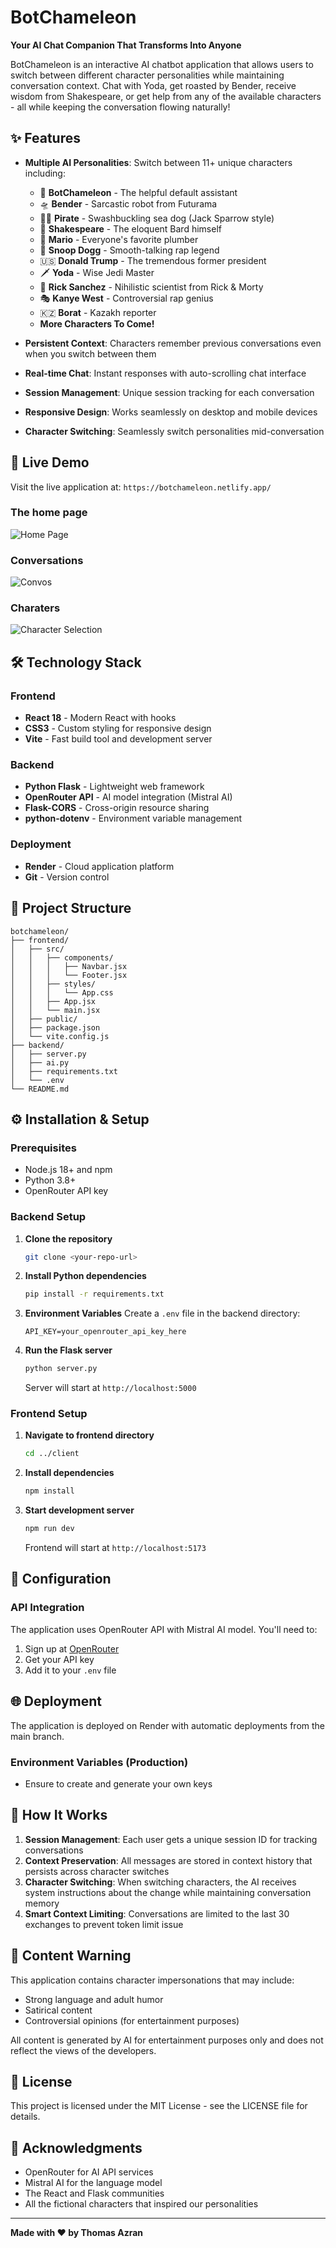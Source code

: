 # BotChameleon

**Your AI Chat Companion That Transforms Into Anyone**

BotChameleon is an interactive AI chatbot application that allows users to switch between different character personalities while maintaining conversation context. Chat with Yoda, get roasted by Bender, receive wisdom from Shakespeare, or get help from any of the available characters - all while keeping the conversation flowing naturally!

## ✨ Features

- **Multiple AI Personalities**: Switch between 11+ unique characters including:
  - 🤖 **BotChameleon** - The helpful default assistant
  - 🛸 **Bender** - Sarcastic robot from Futurama
  - 🏴‍☠️ **Pirate** - Swashbuckling sea dog (Jack Sparrow style)
  - 📜 **Shakespeare** - The eloquent Bard himself
  - 🍄 **Mario** - Everyone's favorite plumber
  - 🎤 **Snoop Dogg** - Smooth-talking rap legend
  - 🇺🇸 **Donald Trump** - The tremendous former president
  - 🗡️ **Yoda** - Wise Jedi Master
  - 🔬 **Rick Sanchez** - Nihilistic scientist from Rick & Morty
  - 🎭 **Kanye West** - Controversial rap genius
  - 🇰🇿 **Borat** - Kazakh reporter
  - **More Characters To Come!**

- **Persistent Context**: Characters remember previous conversations even when you switch between them
- **Real-time Chat**: Instant responses with auto-scrolling chat interface
- **Session Management**: Unique session tracking for each conversation
- **Responsive Design**: Works seamlessly on desktop and mobile devices
- **Character Switching**: Seamlessly switch personalities mid-conversation

## 🚀 Live Demo

Visit the live application at: `https://botchameleon.netlify.app/`

### The home page
![Home Page](client/src/assets/home-page.png)

### Conversations

![Convos](client/src/assets/convo.png)

### Charaters

![Character Selection](client/src/assets/char-switch.png)

## 🛠️ Technology Stack

### Frontend
- **React 18** - Modern React with hooks
- **CSS3** - Custom styling for responsive design
- **Vite** - Fast build tool and development server

### Backend
- **Python Flask** - Lightweight web framework
- **OpenRouter API** - AI model integration (Mistral AI)
- **Flask-CORS** - Cross-origin resource sharing
- **python-dotenv** - Environment variable management

### Deployment
- **Render** - Cloud application platform
- **Git** - Version control

## 📁 Project Structure

```
botchameleon/
├── frontend/
│   ├── src/
│   │   ├── components/
│   │   │   ├── Navbar.jsx
│   │   │   └── Footer.jsx
│   │   ├── styles/
│   │   │   └── App.css
│   │   ├── App.jsx
│   │   └── main.jsx
│   ├── public/
│   ├── package.json
│   └── vite.config.js
├── backend/
│   ├── server.py
│   ├── ai.py
│   ├── requirements.txt
│   └── .env
└── README.md
```

## ⚙️ Installation & Setup

### Prerequisites
- Node.js 18+ and npm
- Python 3.8+
- OpenRouter API key

### Backend Setup

1. **Clone the repository**
   ```bash
   git clone <your-repo-url>
   ```

2. **Install Python dependencies**
   ```bash
   pip install -r requirements.txt
   ```

3. **Environment Variables**
   Create a `.env` file in the backend directory:
   ```env
   API_KEY=your_openrouter_api_key_here
   ```

4. **Run the Flask server**
   ```bash
   python server.py
   ```
   Server will start at `http://localhost:5000`

### Frontend Setup

1. **Navigate to frontend directory**
   ```bash
   cd ../client
   ```

2. **Install dependencies**
   ```bash
   npm install
   ```

3. **Start development server**
   ```bash
   npm run dev
   ```
   Frontend will start at `http://localhost:5173`

## 🔧 Configuration

### API Integration
The application uses OpenRouter API with Mistral AI model. You'll need to:
1. Sign up at [OpenRouter](https://openrouter.ai/)
2. Get your API key
3. Add it to your `.env` file

## 🌐 Deployment

The application is deployed on Render with automatic deployments from the main branch.

### Environment Variables (Production)
- Ensure to create and generate your own keys

## 🎯 How It Works

1. **Session Management**: Each user gets a unique session ID for tracking conversations
2. **Context Preservation**: All messages are stored in context history that persists across character switches
3. **Character Switching**: When switching characters, the AI receives system instructions about the change while maintaining conversation memory
4. **Smart Context Limiting**: Conversations are limited to the last 30 exchanges to prevent token limit issue

## 🚨 Content Warning

This application contains character impersonations that may include:
- Strong language and adult humor
- Satirical content
- Controversial opinions (for entertainment purposes)

All content is generated by AI for entertainment purposes only and does not reflect the views of the developers.

## 📄 License

This project is licensed under the MIT License - see the LICENSE file for details.

## 🙏 Acknowledgments

- OpenRouter for AI API services
- Mistral AI for the language model
- The React and Flask communities
- All the fictional characters that inspired our personalities

---

**Made with ❤️ by Thomas Azran**